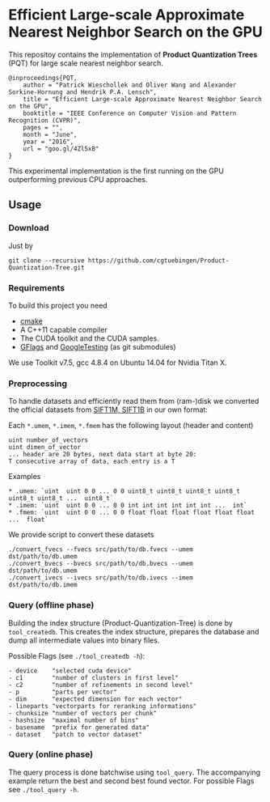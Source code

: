 # Efficient Large-scale Approximate Nearest Neighbor Search on the GPU

This repositoy contains the implementation of **Product Quantization Trees** (PQT) for large scale nearest neighbor search.

    @inproceedings{PQT,
        author = "Patrick Wieschollek and Oliver Wang and Alexander Sorkine-Hornung and Hendrik P.A. Lensch",
        title = "Efficient Large-scale Approximate Nearest Neighbor Search on the GPU",
        booktitle = "IEEE Conference on Computer Vision and Pattern Recognition (CVPR)",
        pages = "",
        month = "June",
        year = "2016",
        url = "goo.gl/4Zl5xB"
    }

This experimental implementation is the first running on the GPU outperforming previous CPU approaches. 


## Usage

### Download

Just by

    git clone --recursive https://github.com/cgtuebingen/Product-Quantization-Tree.git

### Requirements
To build this project you need

* [cmake](http://www.cmake.org)
* A C++11 capable compiler
* The CUDA toolkit and the CUDA samples.
* [GFlags](https://github.com/gflags/gflags) and [GoogleTesting](https://github.com/google/googletest) (as git submodules)

We use Toolkit v7.5, gcc 4.8.4 on Ubuntu 14.04 for Nvidia Titan X.

### Preprocessing

To handle datasets and efficiently read them from (ram-)disk we converted the official datasets from [SIFT1M, SIFT1B](http://corpus-texmex.irisa.fr/) in our own format:


Each `*.umem`, `*.imem`, `*.fmem` has the following layout (header and content)

    uint number_of_vectors
    uint dimen_of_vector
    ... header are 20 bytes, next data start at byte 20:
    T consecutive array of data, each entry is a T

Examples

    * .umem: `uint  uint 0 0 ... 0 0 uint8_t uint8_t uint8_t uint8_t uint8_t uint8_t ...  uint8_t`
    * .imem: `uint  uint 0 0 ... 0 0 int int int int int int ...  int`
    * .fmem: `uint  uint 0 0 ... 0 0 float float float float float float ...  float`

We provide script to convert these datasets

    ./convert_fvecs --fvecs src/path/to/db.fvecs --umem dst/path/to/db.umem
    ./convert_bvecs --bvecs src/path/to/db.bvecs --umem dst/path/to/db.umem
    ./convert_ivecs --ivecs src/path/to/db.ivecs --imem dst/path/to/db.imem


### Query (offline phase)

Building the index structure (Product-Quantization-Tree) is done by `tool_createdb`. This creates the index structure, prepares the database and dump all intermediate values into binary files.

Possible Flags (see `./tool_createdb -h`):

    - device    "selected cuda device"
    - c1        "number of clusters in first level"
    - c2        "number of refinements in second level"
    - p         "parts per vector"
    - dim       "expected dimension for each vector"
    - lineparts "vectorparts for reranking informations"
    - chunksize "number of vectors per chunk"
    - hashsize  "maximal number of bins"
    - basename  "prefix for generated data"
    - dataset   "patch to vector dataset"

### Query (online phase)

The query process is done batchwise using `tool_query`. The accompanying example return the best and second best found vector. For possible Flags see `./tool_query -h`.
